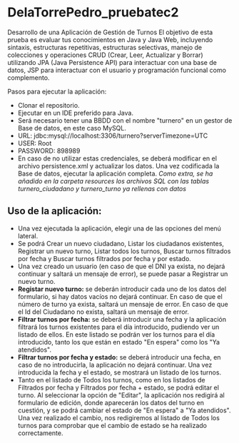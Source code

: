 # DelaTorrePedro_pruebatec2
Desarrollo de una Aplicación de Gestión de Turnos
El objetivo de esta prueba es evaluar tus conocimientos en Java y Java Web, incluyendo sintaxis, estructuras repetitivas, estructuras selectivas, manejo de colecciones y operaciones CRUD (Crear, Leer, Actualizar y Borrar) utilizando JPA (Java Persistence API)  para interactuar con una base de datos, JSP para interactuar con el usuario y programación funcional como complemento.

Pasos para ejecutar la aplicación:
- Clonar el repositorio.
- Ejecutar en un IDE preferido para Java.
- Será necesario tener una BBDD con el nombre "turnero" en un gestor de Base de datos, en este caso MySQL.
- URL: jdbc:mysql://localhost:3306/turnero?serverTimezone=UTC
- USER: Root
- PASSWORD: 898989
- En caso de no utilizar estas credenciales, se deberá modificar en el archivo persistence.xml y actualizar los datos.
Una vez codificada la Base de datos, ejecutar la aplicación completa.
*Como extra, se ha añadido en la carpeta resources los archivos SQL con las tablas turnero_ciudadano y turnero_turno ya rellenas con datos*

## Uso de la aplicación: 
- Una vez ejecutada la aplicación, elegir una de las opciones del menú lateral.
- Se podrá Crear un nuevo ciudadano, Listar los ciudadanos existentes, Registrar un nuevo turno, Listar todos los turnos, Buscar turnos filtrados por fecha y Buscar turnos filtrados por fecha y por estado.
- Una vez creado un usuario (en caso de que el DNI ya exista, no dejará continuar y saltará un mensaje de error), se puede pasar a Registrar un nuevo turno.
- **Registar nuevo turno:** se deberán introducir cada uno de los datos del formulario, si hay datos vacíos no dejará continuar. En caso de que el número de turno ya exista, saltará un mensaje de error. En caso de que el Id del Ciudadano no exista, saltará un mensaje de error.
- **Filtrar turnos por fecha:** se deberá introducir una fecha y la aplicación filtrará los turnos existentes para el día introducido, pudiendo ver un listado de ellos. En este listado se podrán ver los turnos para el día introducido, tanto los que están en estado "En espera" como los "Ya atendidos".
- **Filtrar turnos por fecha y estado:** se deberá introducir una fecha, en caso de no introducirla, la aplicación no dejará continuar. Una vez introducida la fecha y el estado, se mostrará un listado de los turnos.
- Tanto en el listado de Todos los turnos, como en los listados de Filtrados por fecha y Filtrados por fecha + estado, se podrá editar el turno. Al seleccionar la opción de "Editar", la aplicación nos redigirá al formulario de edición, donde aparecerán los datos del turno en cuestión, y se podrá cambiar el estado de "En espera" a "Ya atendidos". Una vez realizado el cambio, nos redigiremos al listado de Todos los turnos para comprobar que el cambio de estado se ha realizado correctamente.
